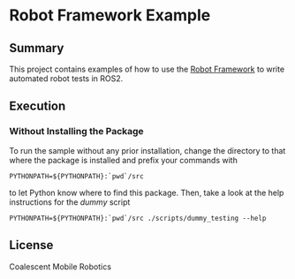 # Robot Framework Example
## Summary
This project contains examples of how to use the [Robot Framework] to write automated robot tests in ROS2.

## Execution
### Without Installing the Package
To run the sample without any prior installation, change the directory to that where the package is installed
and prefix your commands with
```shell
PYTHONPATH=${PYTHONPATH}:`pwd`/src
```
to let Python know where to find this package. Then, take a look at the help instructions for the _dummy_ script
```shell
PYTHONPATH=${PYTHONPATH}:`pwd`/src ./scripts/dummy_testing --help
```

## License
Coalescent Mobile Robotics

   [Robot Framework]: <https://robotframework.org/>
